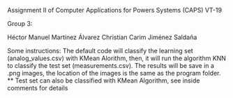 Assignment II of Computer Applications for Powers Systems (CAPS) VT-19


Group 3:


Héctor Manuel Martínez Álvarez
Christian Carim Jiménez Saldaña


Some instructions: The default code will classify the learning set (analog_values.csv) with KMean Alorithm, then,
it will run the algorithm KNN to classify the test set (measurements.csv). The results will be save in a .png images,
the location of the images is the same as the program folder.
** Test set can also be classified with KMean Algorithm, see inside comments for details
